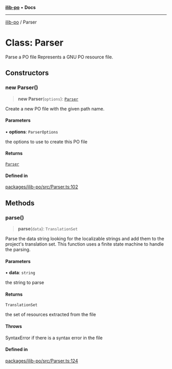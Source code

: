 [**ilib-po**](../README.md) • **Docs**

***

[ilib-po](../README.md) / Parser

# Class: Parser

Parse a PO file
Represents a GNU PO resource file.

## Constructors

### new Parser()

> **new Parser**(`options`): [`Parser`](Parser.md)

Create a new PO file with the given path name.

#### Parameters

• **options**: `ParserOptions`

the options to use to create this PO file

#### Returns

[`Parser`](Parser.md)

#### Defined in

[packages/ilib-po/src/Parser.ts:102](https://github.com/iLib-js/ilib-mono/blob/73e0590a5ef6f85f96f5564bad73e893068e1681/packages/ilib-po/src/Parser.ts#L102)

## Methods

### parse()

> **parse**(`data`): `TranslationSet`

Parse the data string looking for the localizable strings and add them to the
project's translation set. This function uses a finite state machine to
handle the parsing.

#### Parameters

• **data**: `string`

the string to parse

#### Returns

`TranslationSet`

the set of resources extracted from the file

#### Throws

SyntaxError if there is a syntax error in the file

#### Defined in

[packages/ilib-po/src/Parser.ts:124](https://github.com/iLib-js/ilib-mono/blob/73e0590a5ef6f85f96f5564bad73e893068e1681/packages/ilib-po/src/Parser.ts#L124)
